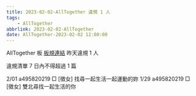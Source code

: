 ```yaml
---
title: 2023-02-02-AllTogether 違規 1 人
tags:
    - AllTogether
abbrlink: 2023-02-02-AllTogether
date: AllTogether-2023-02-02 12:00:00
---
```

AllTogether 板 [板規連結](https://www.ptt.cc/bbs/AllTogether/M.1643211430.A.5FB.html)
昨天違規 1 人
<!-- more -->

違規清單
7 日內不得超過 1 篇

2/01 a495820219 □ [徵女] 找尋一起生活一起運動的妳
1/29 a495820219 □ [徵女] 雙北尋找一起生活的你